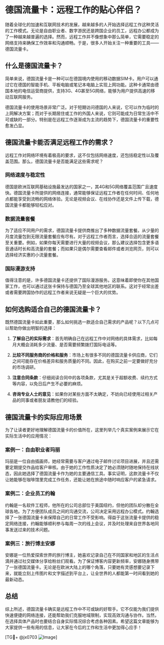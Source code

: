 # 德国流量卡：远程工作的贴心伴侣？

随着全球化的加速和互联网技术的发展，越来越多的人开始选择远程工作这种灵活的工作模式。无论是自由职业者、数字游民还是跨国企业的员工，远程办公都成为了一种越来越普遍的选择。然而，远程工作并不像想象中那么简单，它需要稳定的网络支持来确保工作效率和沟通顺畅。于是，很多人开始关注一种重要的工具——德国流量卡。

## 什么是德国流量卡？

简单来说，德国流量卡是一种可以在德国境内使用的移动数据SIM卡。用户可以通过它在德国的智能手机、平板电脑或笔记本电脑上实现上网功能。这种卡通常由德国本地的电信运营商提供，支持3G、4G甚至5G网络，能够为用户提供高速的移动互联网服务。

德国流量卡的使用场景非常广泛。对于短期访问德国的人来说，它可以作为临时的上网解决方案；而对于长期居住或工作的外国人来说，它则可能成为日常生活中不可或缺的一部分。特别是在远程工作逐渐成为主流的趋势下，德国流量卡的重要性愈发凸显。

## 德国流量卡能否满足远程工作的需求？

远程工作对网络环境有着极高的要求，这不仅包括网络速度，还包括稳定性以及覆盖范围。那么，德国流量卡是否能满足这些需求呢？

### 网络速度与稳定性

德国是欧洲互联网基础设施最发达的国家之一，其4G和5G网络覆盖范围广且速度快。德国流量卡所提供的网络连接，通常能够保证远程工作者在任何时间、任何地点都能享受到流畅的网络体验。无论是视频会议、在线协作还是文件上传下载，德国流量卡都能够轻松应对。

### 数据流量套餐

为了适应不同用户的需求，德国流量卡提供商推出了多种数据流量套餐。从少量的月度流量包到无限流量套餐应有尽有。对于远程工作者而言，选择合适的流量套餐至关重要。例如，如果你每天需要进行大量的视频会议，那么建议选择包含更多语音通话时长和高流量的套餐；而如果只是偶尔需要查看邮件或者浏览网页，则可以选择经济实惠的小流量套餐。

### 国际漫游支持

值得注意的是，许多德国流量卡还提供了国际漫游服务。这意味着即使你在其他国家工作，也可以通过这张卡保持与德国乃至全球其他地区的联系。这对于经常出差或者需要跨国协作的远程工作者来说无疑是一个巨大的优势。

## 如何选购适合自己的德国流量卡？

既然德国流量卡如此重要，那么如何挑选一款适合自己需求的产品呢？以下几点可以帮助你做出明智的选择：

1. **了解自己的实际需求**：首先明确自己在远程工作中对网络的具体需求，比如每月大概会消耗多少流量、是否需要频繁拨打国际电话等。
   
2. **比较不同服务商的价格和服务**：市场上有很多不同的德国流量卡供应商，它们之间可能存在价格差异和服务质量的不同。因此，在购买之前一定要做好充分的市场调研。

3. **注意合同条款**：仔细阅读合同中的各项条款，尤其是关于超额收费、续约方式等内容，以免日后产生不必要的麻烦。

4. **咨询专业人士的意见**：如果你对某些方面不太确定，不妨向已经使用过相关产品的同事或者朋友请教他们的经验。

## 德国流量卡的实际应用场景

为了让读者更好地理解德国流量卡的价值所在，这里列举几个真实案例来展示它在实际生活中的应用情况：

### 案例一：自由职业者玛丽

玛丽是一位自由插画师，她经常需要与客户通过电子邮件讨论项目进展，并且还需要定期提交作品给客户审核。由于她的工作性质决定了她必须随时随地保持在线状态，因此她选择了德国流量卡作为她的主要通信工具。事实证明，这款流量卡不仅让她能够在咖啡馆里完成工作任务，还能让她在旅途中随时响应客户的紧急请求。

### 案例二：企业员工约翰

约翰是一名软件工程师，他所在的公司总部位于美国纽约，但他的团队却分散在全球各地。为了方便团队成员之间的沟通交流，公司决定采用远程办公模式。约翰选择了一张德国流量卡来保障自己的日常工作不受影响。得益于这张流量卡提供的稳定网络连接，约翰能够顺利参与每周一次的线上会议，并及时处理来自世界各地同事发送过来的技术问题。

### 案例三：旅行博主安娜

安娜是一位热爱探索世界的旅行博主，她喜欢记录自己在不同国家和地区的生活点滴并通过社交媒体分享给粉丝们观看。为了保证博客内容更新频率，安娜随身携带了一张德国流量卡。无论是在欧洲大陆上的哪个角落，只要她有灵感想要记录下来，就能立刻上传图片和文字描述到平台上，让全世界的人都能第一时间看到她的最新动态。

## 总结

综上所述，德国流量卡确实是远程工作中不可或缺的好帮手。它不仅能为我们提供快速便捷的网络连接，还能帮助我们克服地域限制，实现高效沟通与协作。当然，在选择具体产品时也要结合自身实际情况综合考虑各种因素。希望这篇文章能够为大家提供一些有用的信息，让大家在今后的工作和生活中更加得心应手！

[TG💪+ @jx0703 ![Image](https://github.com/user-attachments/assets/dbca1d08-cadb-493c-b0ec-ad6f7a83f270)]